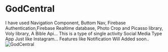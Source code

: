 # GodCentral
I have used Navigation Component, Buttom Nav,
Firebase Authentication,Firebase Realtime database,
Photo Crop and Picasso library, Voly library,
A Bible Api...
This is a type of single activity Social Media Type App Just like Instagram...
Features like Notification Will Added soon..
![GodCentral](https://user-images.githubusercontent.com/70008047/126960475-e2dba88d-9cf0-44d3-b01d-b8d0941044dd.gif)
